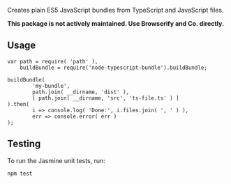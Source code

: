 Creates plain ES5 JavaScript bundles from TypeScript and JavaScript files.

**This package is not actively maintained. Use Browserify and Co. directly.**

## Usage

    var path = require( 'path' ),
        buildBundle = require('node-typescript-bundle').buildBundle;
    
    buildBundle(
            'my-bundle',
            path.join( __dirname, 'dist' ),
            [ path.join( __dirname, 'src', 'ts-file.ts' ) ]
    ).then(
            i => console.log( 'Done:', i.files.join( ', ' ) ),
            err => console.error( err )
    );

## Testing

To run the Jasmine unit tests, run:

    npm test
